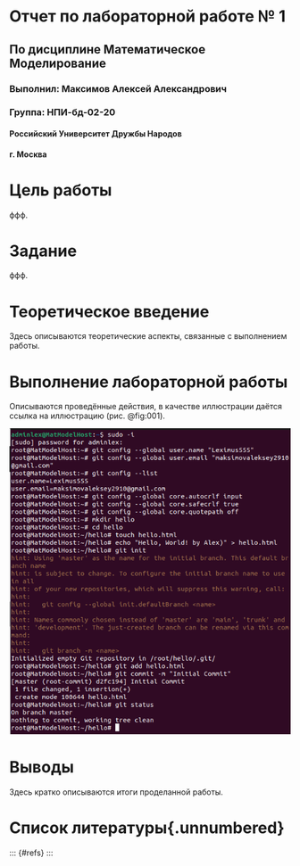 
# Отчет по лабораторной работе № 1

## По дисциплине Математическое Моделирование

### Выполнил: Максимов Алексей Александрович
### Группа: НПИ-бд-02-20

  #### Российский Университет Дружбы Народов
  #### г. Москва


# Цель работы

ффф.

# Задание

ффф.

# Теоретическое введение

Здесь описываются теоретические аспекты, связанные с выполнением работы.

# Выполнение лабораторной работы

Описываются проведённые действия, в качестве иллюстрации даётся ссылка на иллюстрацию (рис. @fig:001).

![image](image/1.PNG)

# Выводы

Здесь кратко описываются итоги проделанной работы.

# Список литературы{.unnumbered}

::: {#refs}
:::
